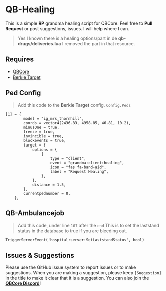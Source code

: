# QB-Healing
This is a simple **RP** grandma healing script for QBCore.
Feel free to **Pull Request** or post suggestions, issues. I will help where I can.

> Yes I known there is a healing options/part in de **qb-drugs/deliveries.lua**
I removed the part in that resource.

## Requires
- [QBCore](https://github.com/qbcore-framework/qb-core)
- [Berkie Target](https://github.com/BerkieBb/berkie-target)

## Ped Config
> Add this code to the **Berkie Target** config. `Config.Peds`
```
[1] = {
		model = "ig_mrs_thornhill",
		coords = vector4(2436.83, 4958.85, 46.81, 10.2),
		minusOne = true,
		freeze = true,
		invincible = true,
		blockevents = true,
		target = {
			options = {
				{
					type = "client",
					event = "grandma:client:healing",
					icon = "fas fa-band-aid",
					label = "Request Healing",
				},
			},
			distance = 1.5,
		},
		currentpednumber = 0,
	},
```

## QB-Ambulancejob
> Add this code, under line `107` after the `end` This is to set the laststand status in the database to true if you are bleeding out.
```
TriggerServerEvent('hospital:server:SetLaststandStatus', bool)
```

## Issues & Suggestions
Please use the GitHub issue system to report issues or to make suggestions.
When you are making a suggestion, please keep `[Suggestion]` in the title to make it clear that it is a suggestion.
You can also join the **[QBCore Discord](https://discord.gg/qbcore)**!